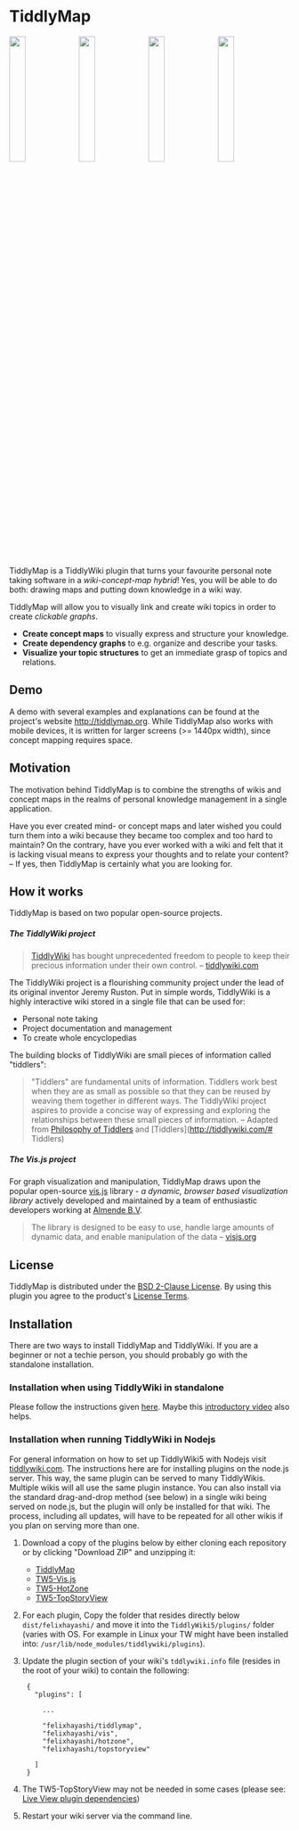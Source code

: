TiddlyMap
=====================================================================

<img src="https://cloud.githubusercontent.com/assets/4307137/9981521/384afc1a-5fc0-11e5-92bc-2c2ce5996766.png" width="24%" />
<img src="https://cloud.githubusercontent.com/assets/4307137/9981522/3863033c-5fc0-11e5-9c2d-f27762f51f8b.png" width="24%" />
<img src="https://cloud.githubusercontent.com/assets/4307137/9981524/386d61b0-5fc0-11e5-9485-94f75be5e049.png" width="24%" />
<img src="https://cloud.githubusercontent.com/assets/4307137/9981523/386d00a8-5fc0-11e5-9006-11ed7abce725.png" width="24%" />

TiddlyMap is a TiddlyWiki plugin that turns your favourite personal note taking software in a *wiki-concept-map hybrid*! Yes, you will be able to do both: drawing maps and putting down knowledge in a wiki way.

TiddlyMap will allow you to visually link and create wiki topics in order to create *clickable graphs*.

* **Create concept maps** to visually express and structure your knowledge.
* **Create dependency graphs** to e.g. organize and describe your tasks.
* **Visualize your topic structures** to get an immediate grasp of topics and relations.

Demo
---------------------------------------------------------------------

A demo with several examples and explanations can be found at the project's website http://tiddlymap.org. While TiddlyMap also works with mobile devices, it is written for larger screens (>= 1440px width), since concept mapping requires space.

Motivation
---------------------------------------------------------------------

The motivation behind TiddlyMap is to combine the strengths of wikis and concept maps in the realms of personal knowledge management in a single application.

Have you ever created mind- or concept maps and later wished you could turn them into a wiki because they became too complex and too hard to maintain? On the contrary, have you ever worked with a wiki and felt that it is lacking visual means to express your thoughts and to relate your content? – If yes, then TiddlyMap is certainly what you are looking for.

How it works
---------------------------------------------------------------------

TiddlyMap is based on two popular open-source projects.

##### The TiddlyWiki project

> [TiddlyWiki](http://tiddlywiki.com/) has bought unprecedented freedom to people to keep their precious information under their own control.
> – [tiddlywiki.com]([http://tiddlywiki.com]/#TiddlyWiki)

The TiddlyWiki project is a flourishing community project under the lead of its original inventor Jeremy Ruston. Put in simple words, TiddlyWiki is a highly interactive wiki stored in a single file that can be used for:

* Personal note taking
* Project documentation and management
* To create whole encyclopedias

The building blocks of TiddlyWiki are small pieces of information called "tiddlers":

> "Tiddlers" are fundamental units of information. Tiddlers work best when they are as small as possible so that they can be reused by weaving them together in different ways. The TiddlyWiki project aspires to provide a concise way of expressing and exploring the relationships between these small pieces of information.
> –  Adapted from [Philosophy of Tiddlers](http://tiddlywiki.com/#Philosophy%20of%20Tiddlers) and [Tiddlers](http://tiddlywiki.com/#
Tiddlers)

##### The Vis.js project

For graph visualization and manipulation, TiddlyMap draws upon the popular open-source [vis.js](http://visjs.org/) library - *a dynamic, browser based visualization library* actively developed and maintained by a team of enthusiastic developers working at [Almende B.V](|http://almende.com).

> The library is designed to be easy to use, handle large amounts of dynamic data, and enable manipulation of the data
> – [visjs.org](|http://visjs.org/)

License
---------------------------------------------------------------------

TiddlyMap is distributed under the [BSD 2-Clause License](http://opensource.org/licenses/BSD-2-Clause).
By using this plugin you agree to the product's [License Terms](https://github.com/felixhayashi/TW5-TiddlyMap/blob/master/LICENSE).

Installation
---------------------------------------------------------------------

There are two ways to install TiddlyMap and TiddlyWiki. If you are a
beginner or not a techie person, you should probably go with the
standalone installation.

### Installation when using TiddlyWiki in standalone

Please follow the instructions given [here](http://tiddlymap.org/#Installation).
Maybe this [introductory video](https://youtu.be/dmeIxuN0L5w) also helps.

### Installation when running TiddlyWiki in Nodejs

For general information on how to set up TiddlyWiki5 with Nodejs visit [tiddlywiki.com](http://tiddlywiki.com). The instructions here are for installing plugins on the node.js server.  This way, the same plugin can be served to many TiddlyWikis.  Multiple wikis will all use the same plugin instance.  You can also install via the standard drag-and-drop method (see below) in a single wiki being served on node.js, but the plugin will only be installed for that wiki. The process, including all updates, will have to be repeated for all other wikis if you plan on serving more than one.

1. Download a copy of the plugins below by either cloning each repository or by clicking "Download ZIP" and unzipping it:

    * [TiddlyMap](https://github.com/felixhayashi/TW5-TiddlyMap)
    * [TW5-Vis.js](https://github.com/felixhayashi/TW5-Vis.js)
    * [TW5-HotZone](https://github.com/felixhayashi/TW5-HotZone)
    * [TW5-TopStoryView](https://github.com/felixhayashi/TW5-TopStoryView)

2. For each plugin, Copy the folder that resides directly below `dist/felixhayashi/` and move it into the `TiddlyWiki5/plugins/` folder (varies with OS. For example in Linux your TW might have been installed into: `/usr/lib/node_modules/tiddlywiki/plugins`).
3. Update the plugin section of your wiki's `tddlywiki.info` file (resides in the root of your wiki) to contain the following:

        {
          "plugins": [
            
            ...
            
            "felixhayashi/tiddlymap",
            "felixhayashi/vis",
            "felixhayashi/hotzone",
            "felixhayashi/topstoryview"
            
          ]
        }
        
4. The TW5-TopStoryView may not be needed in some cases (please see: [Live View plugin dependencies](http://tiddlymap.org/#Working%20with%20the%20live%20view))
5. Restart your wiki server via the command line.


